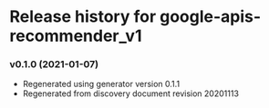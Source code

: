 # Release history for google-apis-recommender_v1

### v0.1.0 (2021-01-07)

* Regenerated using generator version 0.1.1
* Regenerated from discovery document revision 20201113

